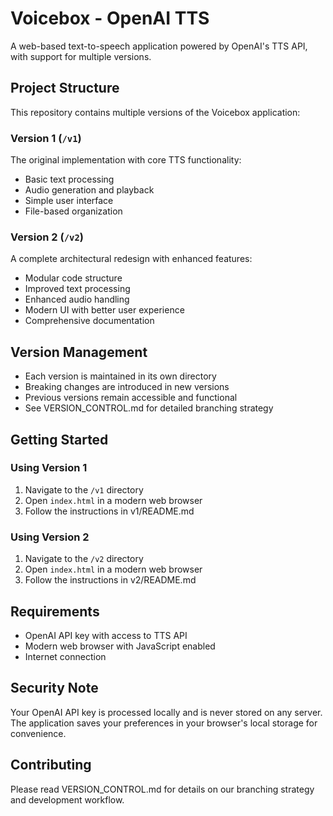 # Voicebox - OpenAI TTS

A web-based text-to-speech application powered by OpenAI's TTS API, with support for multiple versions.

## Project Structure

This repository contains multiple versions of the Voicebox application:

### Version 1 (`/v1`)
The original implementation with core TTS functionality:
- Basic text processing
- Audio generation and playback
- Simple user interface
- File-based organization

### Version 2 (`/v2`)
A complete architectural redesign with enhanced features:
- Modular code structure
- Improved text processing
- Enhanced audio handling
- Modern UI with better user experience
- Comprehensive documentation

## Version Management

- Each version is maintained in its own directory
- Breaking changes are introduced in new versions
- Previous versions remain accessible and functional
- See VERSION_CONTROL.md for detailed branching strategy

## Getting Started

### Using Version 1
1. Navigate to the `/v1` directory
2. Open `index.html` in a modern web browser
3. Follow the instructions in v1/README.md

### Using Version 2
1. Navigate to the `/v2` directory
2. Open `index.html` in a modern web browser
3. Follow the instructions in v2/README.md

## Requirements

- OpenAI API key with access to TTS API
- Modern web browser with JavaScript enabled
- Internet connection

## Security Note

Your OpenAI API key is processed locally and is never stored on any server. The application saves your preferences in your browser's local storage for convenience.

## Contributing

Please read VERSION_CONTROL.md for details on our branching strategy and development workflow.
